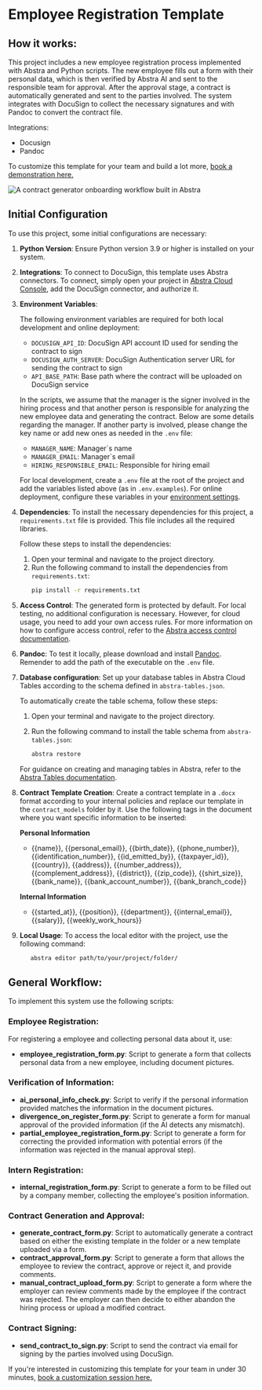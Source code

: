 # Employee Registration Template
## How it works:

This project includes a new employee registration process implemented with Abstra and Python scripts. The new employee fills out a form with their personal data, which is then verified by Abstra AI and sent to the responsible team for approval. After the approval stage, a contract is automatically generated and sent to the parties involved. The system integrates with DocuSign to collect the necessary signatures and with Pandoc to convert the contract file.

Integrations:
  - Docusign
  - Pandoc

To customize this template for your team and build a lot more, [book a demonstration here.](https://meet.abstra.app/demo?url=template-employee-registration)

![A contract generator onboarding workflow built in Abstra](https://github.com/user-attachments/assets/c38cccdc-0279-4054-a93f-450c05454176)

## Initial Configuration
To use this project, some initial configurations are necessary:

1. **Python Version**: Ensure Python version 3.9 or higher is installed on your system.
2. **Integrations**: To connect to DocuSign, this template uses Abstra connectors. To connect, simply open your project in [Abstra Cloud Console](https://cloud.abstra.io/projects/), add the DocuSign connector, and authorize it.
3. **Environment Variables**:

    The following environment variables are required for both local development and online deployment:
    - `DOCUSIGN_API_ID`: DocuSign API account ID used for sending the contract to sign
    - `DOCUSIGN_AUTH_SERVER`: DocuSign Authentication server URL for sending the contract to sign 
    - `API_BASE_PATH`: Base path where the contract will be uploaded on DocuSign service

    In the scripts, we assume that the manager is the signer involved in the hiring process and that another person is responsible for analyzing the new employee data and generating the contract. Below are some details regarding the manager. If another party is involved, please change the key name or add new ones as needed in the `.env` file:
    - `MANAGER_NAME`: Manager`s name
    - `MANAGER_EMAIL`: Manager`s email
    - `HIRING_RESPONSIBLE_EMAIL`: Responsible for hiring email
  
    For local development, create a `.env` file at the root of the project and add the variables listed above (as in `.env.examples`). For online deployment, configure these variables in your [environment settings](https://docs.abstra.io/cloud/envvars). 

4. **Dependencies**: To install the necessary dependencies for this project, a `requirements.txt` file is provided. This file includes all the required libraries.

   Follow these steps to install the dependencies:

   1. Open your terminal and navigate to the project directory.
   2. Run the following command to install the dependencies from `requirements.txt`:
        ```sh
        pip install -r requirements.txt
        ```
5. **Access Control**: The generated form is protected by default. For local testing, no additional configuration is necessary. However, for cloud usage, you need to add your own access rules. For more information on how to configure access control, refer to the [Abstra access control documentation](https://docs.abstra.io/concepts/access-control).
   
6. **Pandoc**: To test it locally, please download and install [Pandoc](https://pandoc.org/). Remender to add the path of the executable on the `.env` file.

7. **Database configuration**: Set up your database tables in Abstra Cloud Tables according to the schema defined in `abstra-tables.json`.
   
    To automatically create the table schema, follow these steps:
  
    1. Open your terminal and navigate to the project directory.
  
    3. Run the following command to install the table schema from `abstra-tables.json`:
       ```sh
       abstra restore
       ```
       
    For guidance on creating and managing tables in Abstra, refer to the [Abstra Tables documentation](https://docs.abstra.io/cloud/tables).
  
8. **Contract Template Creation**: Create a contract template in a `.docx` format according to your internal policies and replace our template in the `contract_models` folder by it. Use the following tags in the document where you want specific information to be inserted:

    **Personal Information**
      - {{name}}, {{personal_email}}, {{birth_date}}, {{phone_number}}, {{identification_number}}, {{id_emitted_by}}, {{taxpayer_id}}, {{country}}, {{address}}, {{number_address}}, {{complement_address}}, {{district}}, {{zip_code}}, {{shirt_size}}, {{bank_name}}, {{bank_account_number}}, {{bank_branch_code}}
      
    **Internal Information**
      - {{started_at}}, {{position}}, {{department}}, {{internal_email}}, {{salary}}, {{weekly_work_hours}}

9. **Local Usage**: To access the local editor with the project, use the following command:

   ```sh
      abstra editor path/to/your/project/folder/
   ```

## General Workflow:
To implement this system use the following scripts:

### Employee Registration:
For registering a employee and collecting personal data about it, use:
  - **employee_registration_form.py**: Script to generate a form that collects personal data from a new employee, including document pictures.

### Verification of Information:
  - **ai_personal_info_check.py**: Script to verify if the personal information provided matches the information in the document pictures.
  - **divergence_on_register_form.py**: Script to generate a form for manual approval of the provided information (if the AI detects any mismatch).
  - **partial_employee_registration_form.py**: Script to generate a form for correcting the provided information with potential errors (if the information was rejected in the manual approval step).

### Intern Registration:
  - **internal_registration_form.py**: Script to generate a form to be filled out by a company member, collecting the employee's position information.

### Contract Generation and Approval:
  - **generate_contract_form.py**: Script to automatically generate a contract based on either the existing template in the folder or a new template uploaded via a form.
  - **contract_approval_form.py**: Script to generate a form that allows the employee to review the contract, approve or reject it, and provide comments.
  - **manual_contract_upload_form.py**: Script to generate a form where the employer can review comments made by the employee if the contract was rejected. The employer can then decide to either abandon the hiring process or upload a modified contract.

### Contract Signing:
  - **send_contract_to_sign.py**: Script to send the contract via email for signing by the parties involved using DocuSign.

If you're interested in customizing this template for your team in under 30 minutes, [book a customization session here.](https://meet.abstra.app/demo?url=template-employee-registration)

